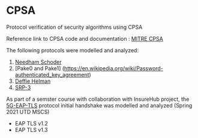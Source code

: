 # CPSA
Protocol verification of security algorithms using CPSA

Reference link to CPSA code and documentation : [MITRE CPSA](https://github.com/mitre/cpsa)

The following protocols were modelled and analyzed:
1. [Needham Schoder](https://en.wikipedia.org/wiki/Needham-Schroeder_protocol)
2. [Pake0 and Pake1] (https://en.wikipedia.org/wiki/Password-authenticated_key_agreement)
3. [Deffie Helman](https://en.wikipedia.org/wiki/Diffie%E2%80%93Hellman_key_exchange)
4. [SRP-3](https://en.wikipedia.org/wiki/Secure_Remote_Password_protocol#Implementations)

As part of a semster course with collaboration with InsureHub project, the [5G-EAP-TLS](https://ieeexplore.ieee.org/document/8970242) protocol initial handshake was modelled and analyzed (Spring 2021 UTD MSCS)
* EAP TLS v1.2
* EAP TLS v1.3
